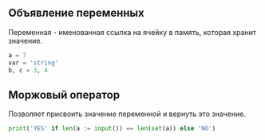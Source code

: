 ## Объявление переменных
Переменная - именованная ссылка на ячейку в память, которая хранит значение.

```python
a = 7
var = 'string'
b, c = 3, 4

```

## Моржовый оператор 

Позволяет присвоить значение переменной и вернуть это значение.

```python
print('YES' if len(a := input()) == len(set(a)) else 'NO')
```